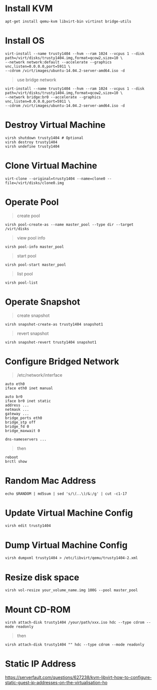 # Install KVM  

	apt-get install qemu-kvm libvirt-bin virtinst bridge-utils

# Install OS  

	virt-install --name trusty1404 --hvm --ram 1024 --vcpus 1 --disk path=/virt/disks/trusty1404.img,format=qcow2,size=10 \  
	--network network:default --accelerate --graphics vnc,listen=0.0.0.0,port=5911 \  
	--cdrom /virt/images/ubuntu-14.04.2-server-amd64.iso -d  

> use bridge network  

	virt-install --name trusty1404 --hvm --ram 1024 --vcpus 1 --disk path=/virt/disks/trusty1404.img,format=qcow2,size=10 \  
	--network bridge:br0 --accelerate --graphics vnc,listen=0.0.0.0,port=5911 \  
	--cdrom /virt/images/ubuntu-14.04.2-server-amd64.iso -d  

# Destroy Virtual Machine  
  
	virsh shutdown trusty1404 # Optional  
	virsh destroy trusty1404  
	virsh undefine trusty1404  

# Clone Virtual Machine  
  
	virt-clone --original=trusty1404 --name=clone0 --file=/virt/disks/clone0.img

# Operate Pool   

> create pool  

	virsh pool-create-as --name master_pool --type dir --target /virt/disks  

> view pool info    

	virsh pool-info master_pool  

> start pool  

	virsh pool-start master_pool  

> list pool  

	virsh pool-list  

# Operate Snapshot  

> create snapshot  

	virsh snapshot-create-as trusty1404 snapshot1  

> revert snapshot  

	virsh snapshot-revert trusty1404 snapshot1  

# Configure Bridged Network

> /etc/network/interface

	auto eth0
	iface eth0 inet manual

	auto br0
	iface br0 inet static
	address ...
	netmask ...
	gateway ...
	bridge_ports eth0
	bridge_stp off
	bridge_fd 0
	bridge_maxwait 0

	dns-nameservers ...

> then  

	reboot  
	brctl show  

# Random Mac Address
  
	echo $RANDOM | md5sum | sed 's/\(..\)/&:/g' | cut -c1-17

# Update Virtual Machine Config
  
	virsh edit trusty1404  

# Dump Virtual Machine Config  
  
	virsh dumpxml trusty1404 > /etc/libvirt/qemu/trusty1404-2.xml

# Resize disk space  

	virsh vol-resize your_volume_name.img 100G --pool master_pool  

# Mount CD-ROM  

	virsh attach-disk trusty1404 /your/path/xxx.iso hdc --type cdrom --mode readonly  

> then  

	virsh attach-disk trusty1404 "" hdc --type cdrom --mode readonly  
	
# Static IP Address

https://serverfault.com/questions/627238/kvm-libvirt-how-to-configure-static-guest-ip-addresses-on-the-virtualisation-ho
